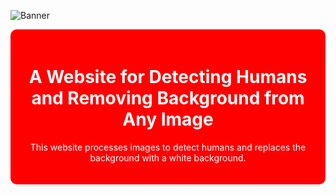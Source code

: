 ![Banner]([https://your_image_url.com/banner.png](https://www.google.com/url?sa=i&url=https%3A%2F%2Fstock.adobe.com%2Fsearch%3Fk%3D%2522red%2Bbanner%2522&psig=AOvVaw2i0vpae1lgbOhcrB6PfCyW&ust=1725038747893000&source=images&cd=vfe&opi=89978449&ved=0CBEQjRxqFwoTCNjBo6DcmogDFQAAAAAdAAAAABAE))
<div style="background-color: red; color: white; padding: 20px; border-radius: 10px;">
    <h1 style="text-align: center;">A Website for Detecting Humans and Removing Background from Any Image</h1>
    <p style="text-align: center;">This website processes images to detect humans and replaces the background with a white background.</p>
</div>
